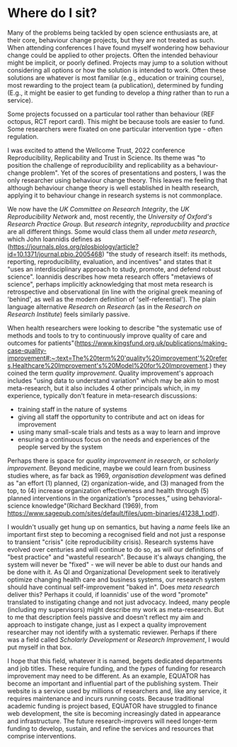 # Where do I sit?

Many of the problems being tackled by open science enthusiasts are, at their core, behaviour change projects, but they are not treated as such. When attending conferences I have found myself wondering how behaviour change could be applied to other projects. Often the intended behaviour might be implicit, or poorly defined. Projects may jump to a solution without considering all options or how the solution is intended to work. Often these solutions are whatever is most familiar (e.g., education or training course), most rewarding to the project team (a publication), determined by funding (E.g., it might be easier to get funding to develop a _thing_ rather than to run a service). 

Some projects focussed on a particular tool rather than behaviour (REF octopus, RCT report card). This might be because tools are easier to fund. Some researchers were fixated on one particular intervention type - often regulation. 

I was excited to attend the Wellcome Trust, 2022 conference Reproducibility, Replicability and Trust in Science. Its theme was  "to position the challenge of reproducibility and replicability as a behaviour-change problem". Yet of the scores of presentations and posters, I was the only researcher using behaviour change theory. This leaves me feeling that although behaviour change theory is well established in health research, applying it to behaviour change in research systems is not commonplace. 

We now have the _UK Committee on Research Integrity_, the _UK Reproducibility Network_ and, most recently, the _University of Oxford's Research Practice Group_. But _research integrity_, _reproducbility_ and _practice_ are all different things. Some would class them all under _meta research_, which John Ioannidis defines as (https://journals.plos.org/plosbiology/article?id=10.1371/journal.pbio.2005468) "the study of research itself: its methods, reporting, reproducibility, evaluation, and incentives" and states that it "uses an interdisciplinary approach to study, promote, and defend robust science". Ioannidis describes how meta research offers "metaviews of science", perhaps implicitly acknowledging that most meta research is retrospective and observational (in line with the original greek meaning of 'behind', as well as the modern definition of 'self-referential'). The plain language alternative _Research on Research_ (as in the _Research on Research Institute_) feels similarly passive.

When health researchers were looking to describe "the systematic use of methods and tools to try to continuously improve quality of care and outcomes for patients"(https://www.kingsfund.org.uk/publications/making-case-quality-improvement#:~:text=The%20term%20'quality%20improvement'%20refers,Healthcare%20Improvement's%20Model%20for%20Improvement.) they coined the term _quality improvement_. Quality improvement's approach includes "using data to understand variation" which may be akin to most meta-research, but it also includes 4 other principals which, in my experience, typically don't feature in meta-research discussions:

* training staff in the nature of systems
* giving all staff the opportunity to contribute and act on ideas for improvement
* using many small-scale trials and tests as a way to learn and improve
* ensuring a continuous focus on the needs and experiences of the people served by the system

Perhaps there is space for _quality improvement in research_, or _scholarly improvement_. Beyond medicine, maybe we could learn from business studies where, as far back as 1969, _organisation development_ was defined as "an effort (1) planned, (2) organization-wide, and (3) managed from the top, to (4) increase organization effectiveness and health through (5) planned interventions in the organization’s “processes,” using behavioral-science knowledge"(Richard Beckhard (1969), from https://www.sagepub.com/sites/default/files/upm-binaries/41238_1.pdf). 

I wouldn't usually get hung up on semantics, but having a _name_ feels like an important first step to becoming a recognised field and not just a response to transient "crisis" (cite reproducibility crisis). Research systems have evolved over centuries and will continue to do so, as will our definitions of "best practice" and "wasteful research". Because it's always changing, the system will never be "fixed" - we will never be able to dust our hands and be done with it. As QI and Organizational Development seek to iteratively optimize changing health care and business systems, our research system should have continual self-improvement "baked in". Does _meta research_ deliver this? Perhaps it could, if Ioannidis' use of the word "promote" translated to instigating change and not just advocacy. Indeed, many people (including my supervisors) might describe my work as meta-research. But to me that description feels passive and doesn't reflect my aim and approach to instigate change, just as I expect a quality improvement researcher may not identify with a systematic reviewer. Perhaps if there was a field called _Scholarly Development_ or _Research Improvement_, I would put myself in that box.

I hope that this field, whatever it is named, begets dedicated departments and job titles. These require funding, and the _types_ of funding for research improvement may need to be different. As an example, EQUATOR has become an important and influential part of the publishing system. Their website is a service used by millions of researchers and, like any service, it requires maintenance and incurs running costs. Because traditional academic funding is project based, EQUATOR have struggled to finance web development, the site is becoming increasingly dated in appearance and infrastructure. The future research-improvers will need longer-term funding to develop, sustain, and refine the services and resources that comprise interventions. 

